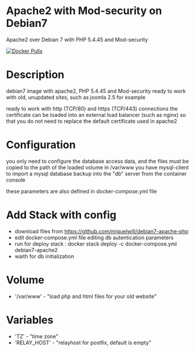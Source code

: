 # Apache2 with Mod-security on Debian7
Apache2 over Debian 7 with PHP 5.4.45 and Mod-security

[![Docker Pulls](https://img.shields.io/docker/pulls/miguelwill/debian7-apache-modsec.svg?style=plastic)](https://hub.docker.com/r/miguelwill/debian7-apache-modsec/)

# Description
debian7 image with apache2, PHP 5.4.45 and Mod-security
ready to work with old, unupdated sites, such as joomla 2.5 for example

ready to work with http (TCP/80) and https (TCP/443) connections
the certificate can be loaded into an external load balancer (such as nginx) so that you do not need to replace the default certificate used in apache2

# Configuration
you only need to configure the database access data, and the files must be copied to the path of the loaded volume in /var/www
you have mysql-client to import a mysql database backup into the "db" server from the container console

these parameters are also defined in docker-compose.yml file

# Add Stack with config
  * download files from https://github.com/miguelwill/debian7-apache-php
  * edit docker-compose.yml file editing db autentication parameters
  * run for deploy stack : docker stack deploy -c docker-compose.yml debian7-apache2
  * waith for db initialization



# Volume

  * '/var/www' - "load php and html files for your old website"

# Variables

  * 'TZ' - "time zone"
  * 'RELAY_HOST' - "relayhost for postfix, default is empty"

